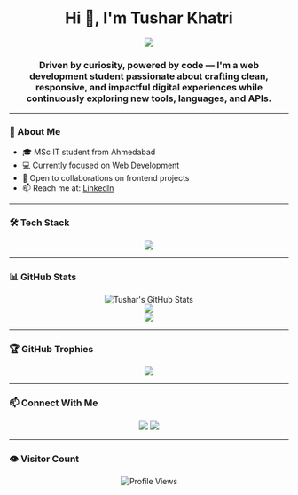 <h1 align="center">Hi 👋, I'm Tushar Khatri</h1>

<p align="center">
  <a href="https://github.com/TusharKhatri93">
    <img src="https://readme-typing-svg.herokuapp.com?color=58A6FF&center=true&vCenter=true&lines=Web+Development+Student;MSc+IT+Graduate;Tech+Enthusiast;Frontend+Explorer;Always+Learning..." />
  </a>
</p>

<h3 align="center">
  Driven by curiosity, powered by code — I'm a web development student passionate about crafting clean, responsive, and impactful digital experiences while continuously exploring new tools, languages, and APIs.
</h3>

---

### 🌱 About Me
- 🎓 MSc IT student from Ahmedabad  
- 💻 Currently focused on Web Development  
- 🤝 Open to collaborations on frontend projects  
- 📫 Reach me at: [LinkedIn](https://www.linkedin.com/in/tusharkhatri09)

---

### 🛠️ Tech Stack

<p align="center">
  <img src="https://skillicons.dev/icons?i=html,css,js,bootstrap,react,nodejs,express,mongodb,git,github,vscode" />
</p>

---

### 📊 GitHub Stats

<p align="center">
  <img src="https://github-readme-stats.vercel.app/api?username=TusharKhatri93&show_icons=true&theme=radical" alt="Tushar's GitHub Stats" />
  <br/>
  <img src="https://github-readme-streak-stats.herokuapp.com?user=TusharKhatri93&theme=radical&hide_border=false" />
  <br/>
  <img src="https://github-readme-stats.vercel.app/api/top-langs/?username=TusharKhatri93&layout=compact&theme=radical" />
</p>

---

### 🏆 GitHub Trophies

<p align="center">
  <img src="https://github-profile-trophy.vercel.app/?username=TusharKhatri93&theme=radical&no-frame=true&no-bg=true&margin-w=4" />
</p>

---

### 📫 Connect With Me

<p align="center">
  <a href="https://www.linkedin.com/in/tusharkhatri09"><img src="https://img.shields.io/badge/LinkedIn-%230077B5.svg?&style=for-the-badge&logo=linkedin&logoColor=white"/></a>
  <a href="mailto:tusharkhatri0903@gmail.com"><img src="https://img.shields.io/badge/Gmail-D14836?style=for-the-badge&logo=gmail&logoColor=white"/></a>
</p>

---

### 👁️ Visitor Count

<p align="center">
  <img src="https://komarev.com/ghpvc/?username=TusharKhatri93&label=Profile%20Views&color=0e75b6&style=flat" alt="Profile Views" />
</p>
